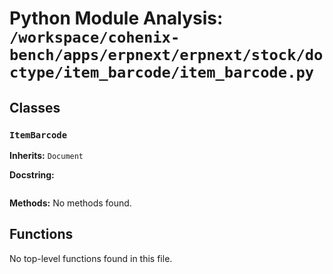 # Python Module Analysis: `/workspace/cohenix-bench/apps/erpnext/erpnext/stock/doctype/item_barcode/item_barcode.py`

## Classes

### `ItemBarcode`
**Inherits:** `Document`


**Docstring:**
```

```

**Methods:**
No methods found.




## Functions

No top-level functions found in this file.
